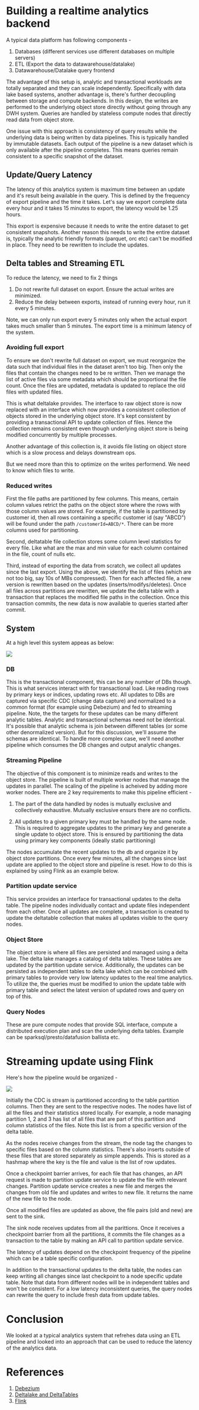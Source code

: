 # Building a realtime analytics backend

A typical data platform has following components -

1. Databases (different services use different databases on multiple servers)
2. ETL (Export the data to datawarehouse/datalake)
3. Datawarehouse/Datalake query frontend

The advantage of this setup is, analytic and transactional workloads are totally separated and they can scale independently. Specifically with data lake based systems, another advantage is, there's further decoupling between storage and compute backends. In this design, the writes are performed to the underlying object store directly without going through any DWH system. Queries are handled by stateless compute nodes that directly read data from object store.

One issue with this approach is consistency of query results while the underlying data is being written by data pipelines. This is typically handled by immutable datasets. Each output of the pipeline is a new dataset which is only available after the pipeline completes. This means queries remain consistent to a specific snapshot of the dataset.

## Update/Query Latency
The latency of this analytics system is maximum time between an update and it's result being available in the query. This is defined by the frequency of export pipeline and the time it takes. Let's say we export complete data every hour and it takes 15 minutes to export, the latency would be 1.25 hours.

This export is expensive because it needs to write the entire dataset to get consistent snapshots. Another reason this needs to write the entire dataset is, typically the analytic friendly formats (parquet, orc etc) can't be modified in place. They need to be rewritten to include the updates.

## Delta tables and Streaming ETL
To reduce the latency, we need to fix 2 things
1. Do not rewrite full dataset on export. Ensure the actual writes are minimized.
2. Reduce the delay between exports, instead of running every hour, run it every 5 minutes.

Note, we can only run export every 5 minutes only when the actual export takes much smaller than 5 minutes. The export time is a minimum latency of the system.

### Avoiding full export
To ensure we don't rewrite full dataset on export, we must reorganize the data such that individual files in the dataset aren't too big. Then only the files that contain the changes need to be re written. Then we manage the list of active files via some metadata which should be proportional the file count. Once the files are updated, metadata is updated to replace the old files with updated files.

This is what deltalake provides. The interface to raw object store is now replaced with an interface which now provides a consistesnt collection of objects stored in the underlying object store. It's kept consistent by providing a transactional API to update collection of files. Hence the collection remains consistent even though underlying object store is being modified concurrently by multiple processes.

Another advantage of this collection is, it avoids file listing on object store which is a slow process and delays downstream ops.

But we need more than this to optimize on the writes performend. We need to know which files to write.

### Reduced writes
First the file paths are partitioned by few columns. This means, certain column values retrict the paths on the object store where the rows with those column values are stored. For example, if the table is partitioned by customer id, then all rows containing a specific customer id (say "ABCD") will be found under the path `/customerId=ABCD/*`. There can be more columns used for partitioning.

Second, deltatable file collection stores some column level statistics for every file. Like what are the max and min value for each column contained in the file, count of nulls etc.

Third, instead of exporting the data from scratch, we collect all updates since the last export. Using the above, we identify the list of files (which are not too big, say 10s of MBs compressed). Then for each affected file, a new version is rewritten based on the updates (inserts/modifys/deletes). Once all files across partitions are rewritten, we update the delta table with a transaction that replaces the modified file paths in the collection. Once this transaction commits, the new data is now available to queries started after commit.

## System
At a high level this system appeas as below:

<img src="https://raw.githubusercontent.com/gopik/storage-reading-list/main/DeltaPartitionUpdate.svg">

### DB
This is the transactional component, this can be any number of DBs though. This is what services interact with for transactional load. Like reading rows by primary keys or indices, updating rows etc. All updates to DBs are captured via specific CDC (change data capture) and normalized to a common format (for example using Debezium) and fed to streaming pipeline. Note, the the targets for these updates can be many different analytic tables. Analytic and transactional schemas need not be identical. It's possible that analytic schema is join between different tables (or some other denormalized version). But for this discussion, we'll assume the schemas are identical. To handle more complex case, we'll need another pipeline which consumes the DB changes and output analytic changes.

### Streaming Pipeline
The objective of this component is to minimize reads and writes to the object store. The pipeline is built of multiple worker nodes that manage the updates in parallel. The scaling of the pipeline is acheived by adding more worker nodes. There are 2 key requirements to make this pipeline efficient -

1. The part of the data handled by nodes is mutually exclusive and collectively exhaustive. Mutually exclusive ensurs there are no conflicts.

2. All updates to a given primary key must be handled by the same node. This is required to aggregate updates to the primary key and generate a single update to object store. This is ensured by partitioning the data using primary key components (ideally static partitioning)

The nodes accumulate the recent updates to the db and organize it by object store partitions. Once every few minutes, all the changes since last update are applied to the object store and pipeline is reset. How to do this is explained by using Flink as an example below.

### Partition update service
This service provides an interface for transactional updates to the delta table. The pipeline nodes individually contact and update files independent from each other. Once all updates are complete, a transaction is created to update the deltatable collection that makes all updates visible to the query nodes.

### Object Store
The object store is where all files are persisted and managed using a delta lake. The delta lake manages a catalog of delta tables. These tables are updated by the partition update service. Additionally, the updates can be persisted as independent tables to delta lake which can be combined with primary tables to provide very low latency updates to the real time analytics. To utilize the, the queries must be modified to union the update table with primary table and select the latest version of updated rows and query on top of this.

### Query Nodes
These are pure compute nodes that provide SQL interface, compute a distributed execution plan and scan the underlying delta tables. Example can be sparksql/presto/datafusion ballista etc.

# Streaming update using Flink

Here's how the pipeline would be organized -

<img src="https://raw.githubusercontent.com/gopik/storage-reading-list/main/FlinkDeltaUpdate.drawio.svg">

Initially the CDC is stream is partitioned according to the table partition columns. Then they are sent to the respective nodes. The nodes have list of all the files and their statistics stored locally. For example, a node managing partition 1, 2 and 3 has list of all files that are part of this partition and column statistics of the files. Note this list is from a specific version of the delta table.

As the nodes receive changes from the stream, the node tag the changes to specific files based on the column statistics. There's also inserts outside of these files that are stored separately as simple appends. This is stored as a hashmap where the key is the file and value is the list of row updates.

Once a checkpoint barrier arrives, for each file that has changes, an API request is made to partition update service to update the file with relevant changes. Partition update service creates a new file and merges the changes from old file and updates and writes to new file. It returns the name of the new file to the node.

Once all modified files are updated as above, the file pairs (old and new) are sent to the sink.

The sink node receives updates from all the parittions. Once it receives a checkpoint barrier from all the partitions, it commits the file changes as a transaction to the table by making an API call to partition update service.

The latency of updates depend on the checkpoint frequency of the pipeline which can be a table specific configuration.

In addition to the transactional updates to the delta table, the nodes can keep writing all changes since last checkpoint to a node specific update table. Note that data from different nodes will be in independent tables and won't be consistent. For a low latency inconsistent queries, the query nodes can rewrite the query to include fresh data from update tables.

# Conclusion

We looked at a typical analytics system that refrehes data using an ETL pipeline and looked into an approach that can be used to reduce the latency of the analytics data.

# References
1. [Debezium](https://github.com/debezium/debezium)
2. [Deltalake and DeltaTables](https://delta.io)
3. [Flink](https://flink.apache.org/)